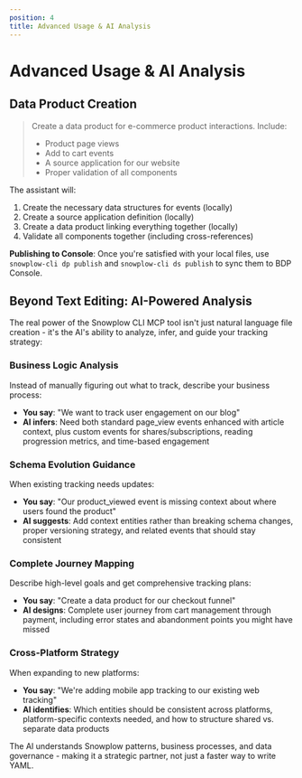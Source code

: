 ```yaml
---
position: 4
title: Advanced Usage & AI Analysis
---
```


# Advanced Usage & AI Analysis

## Data Product Creation

> Create a data product for e-commerce product interactions. Include:
> - Product page views
> - Add to cart events  
> - A source application for our website
> - Proper validation of all components

The assistant will:
1. Create the necessary data structures for events (locally)
2. Create a source application definition (locally)
3. Create a data product linking everything together (locally)
4. Validate all components together (including cross-references)

**Publishing to Console**: Once you're satisfied with your local files, use `snowplow-cli dp publish` and `snowplow-cli ds publish` to sync them to BDP Console.

## Beyond Text Editing: AI-Powered Analysis

The real power of the Snowplow CLI MCP tool isn't just natural language file creation - it's the AI's ability to analyze, infer, and guide your tracking strategy:

### Business Logic Analysis
Instead of manually figuring out what to track, describe your business process:
- **You say**: "We want to track user engagement on our blog"
- **AI infers**: Need both standard page_view events enhanced with article context, plus custom events for shares/subscriptions, reading progression metrics, and time-based engagement

### Schema Evolution Guidance  
When existing tracking needs updates:
- **You say**: "Our product_viewed event is missing context about where users found the product"
- **AI suggests**: Add context entities rather than breaking schema changes, proper versioning strategy, and related events that should stay consistent

### Complete Journey Mapping
Describe high-level goals and get comprehensive tracking plans:
- **You say**: "Create a data product for our checkout funnel"  
- **AI designs**: Complete user journey from cart management through payment, including error states and abandonment points you might have missed

### Cross-Platform Strategy
When expanding to new platforms:
- **You say**: "We're adding mobile app tracking to our existing web tracking"
- **AI identifies**: Which entities should be consistent across platforms, platform-specific contexts needed, and how to structure shared vs. separate data products

The AI understands Snowplow patterns, business processes, and data governance - making it a strategic partner, not just a faster way to write YAML.